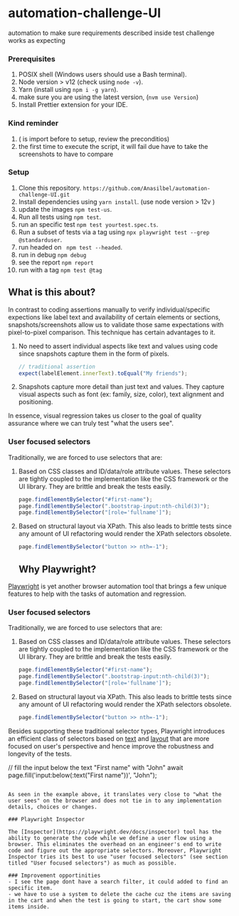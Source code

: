 # automation-challenge-UI
automation to make sure requirements described inside test challenge works as expecting

### Prerequisites

1. POSIX shell (Windows users should use a Bash terminal).
2. Node version > v12  (check using `node -v`).
3. Yarn (install using `npm i -g yarn`).
4. make sure you are using the latest version, (`nvm use Version`)
5. Install Prettier extension for your IDE.

### Kind reminder 
1. ( is import before to setup, review the preconditios)
2. the first time to execute the script, it will fail due have to take the screenshots to have to compare
### Setup
1. Clone this repository. `https://github.com/Anasilbel/automation-challenge-UI.git`
2. Install dependencies using `yarn install`. (use node version > 12v )
3. update the images `npm test-us`.
4. Run all tests using `npm test`.
5. run an specific test `npm test yourtest.spec.ts`.
6. Run a subset of tests via a tag using `npx playwright test --grep @standarduser`.
7. run headed on ` npm test --headed`.
8. run in debug `npm debug`
9. see the report `npm report`
10. run with a tag `npm test @tag`



## What is this about?

In contrast to coding assertions manually to verify individual/specific expections like label text and availability of certain elements or sections, snapshots/screenshots allow us to validate those same expectations with pixel-to-pixel comparison. This technique has certain advantages to it.
1. No need to assert individual aspects like text and values using code since snapshots capture them in the form of pixels.

   ```js
   // traditional assertion
   expect(labelElement.innerText).toEqual("My friends");
   ```

2. Snapshots capture more detail than just text and values. They capture visual aspects such as font (ex: family, size, color), text alignment and positioning.

In essence, visual regression takes us closer to the goal of quality assurance where we can truly test "what the users see".

### User focused selectors

Traditionally, we are forced to use selectors that are:

1. Based on CSS classes and ID/data/role attribute values. These selectors are tightly coupled to the implementation like the CSS framework or the UI library. They are brittle and break the tests easily.
   ```js
   page.findElementBySelector("#first-name");
   page.findElementBySelector(".bootstrap-input:nth-child(3)");
   page.findElementBySelector("[role='fullname']");
   ```
2. Based on structural layout via XPath. This also leads to brittle tests since any amount of UI refactoring would render the XPath selectors obsolete.
   ```js
   page.findElementBySelector("button >> nth=-1");
   ```
   
   ## Why Playwright?

[Playwright](https://playwright.dev/) is yet another browser automation tool that brings a few unique features to help with the tasks of automation and regression.

### User focused selectors

Traditionally, we are forced to use selectors that are:

1. Based on CSS classes and ID/data/role attribute values. These selectors are tightly coupled to the implementation like the CSS framework or the UI library. They are brittle and break the tests easily.
   ```js
   page.findElementBySelector("#first-name");
   page.findElementBySelector(".bootstrap-input:nth-child(3)");
   page.findElementBySelector("[role='fullname']");
   ```
2. Based on structural layout via XPath. This also leads to brittle tests since any amount of UI refactoring would render the XPath selectors obsolete.
   ```js
   page.findElementBySelector("button >> nth=-1");
   ```

Besides supporting these traditional selector types, Playwright introduces an efficient class of selectors based on [text](https://playwright.dev/docs/selectors#text-selector) and [layout](https://playwright.dev/docs/selectors#selecting-elements-based-on-layout) that are more focused on user's perspective and hence improve the robustness and longevity of the tests.

// fill the input below the text "First name" with "John"
await page.fill('input:below(:text("First name"))', "John");
```

As seen in the example above, it translates very close to "what the user sees" on the browser and does not tie in to any implementation details, choices or changes.

### Playwright Inspector

The [Inspector](https://playwright.dev/docs/inspector) tool has the ability to generate the code while we define a user flow using a browser. This eliminates the overhead on an engineer's end to write code and figure out the appropriate selectors. Moreover, Playwright Inspector tries its best to use "user focused selectors" (see section titled "User focused selectors") as much as possible.

### Improvement opportinities
- I see the page dont have a search filter, it could added to find an specific item.
- we have to use a system to delete the cache cuz the items are saving in the cart and when the test is going to start, the cart show some items inside.
